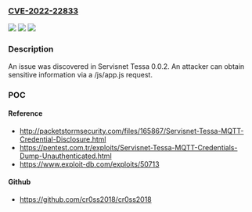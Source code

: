 ### [CVE-2022-22833](https://cve.mitre.org/cgi-bin/cvename.cgi?name=CVE-2022-22833)
![](https://img.shields.io/static/v1?label=Product&message=n%2Fa&color=blue)
![](https://img.shields.io/static/v1?label=Version&message=n%2Fa&color=blue)
![](https://img.shields.io/static/v1?label=Vulnerability&message=n%2Fa&color=brighgreen)

### Description

An issue was discovered in Servisnet Tessa 0.0.2. An attacker can obtain sensitive information via a /js/app.js request.

### POC

#### Reference
- http://packetstormsecurity.com/files/165867/Servisnet-Tessa-MQTT-Credential-Disclosure.html
- https://pentest.com.tr/exploits/Servisnet-Tessa-MQTT-Credentials-Dump-Unauthenticated.html
- https://www.exploit-db.com/exploits/50713

#### Github
- https://github.com/cr0ss2018/cr0ss2018


